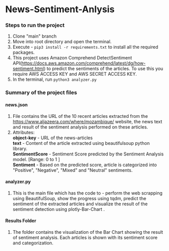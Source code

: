 # News-Sentiment-Anlysis

### Steps to run the project
1. Clone "main" branch
2. Move into root directory and open the terminal.
3. Execute - ```pip3 install -r requirements.txt``` to install all the required packages. 
4. This project uses Amazon Comprehend DetectSentiment API(https://docs.aws.amazon.com/comprehend/latest/dg/how-sentiment.html) to predict the sentiments of the articles. To use this you require AWS ACCESS KEY and AWS SECRET ACCESS KEY.
5. In the terminal, run ```python3 analyzer.py```

### Summary of the project files
#### **news.json**
1. File contains the URL of the 10 recent articles extracted from the https://www.aljazeera.com/where/mozambique/ website, the news text and result of the sentiment analysis performed on these articles. 
2. Attributes: <br />
   **object-key** - URL of the news-articles <br />
   **text** - Content of the article extracted using beautifulsoup python library. <br />
   **SentimentScore** - Sentiment Score predicted by the Sentiment Analysis model. [Range: 0 to 1 ] <br />
   **Sentiment** - Based on the predicted score, article is categorized into "Positive", "Negative", "Mixed" and "Neutral" sentiments.


#### **analyzer.py**
1. This is the main file which has the code to - perform the web scrapping using BeautifulSoup, show the progress using tqdm, predict the sentiment of the extracted articles and visualize the result of the sentiment detection using plotly-Bar-Chart .

#### **Results Folder**
1. The folder contains the visualization of the Bar Chart showing the result of sentiment analysis. Each articles is shown with its sentiment score and categorization.
